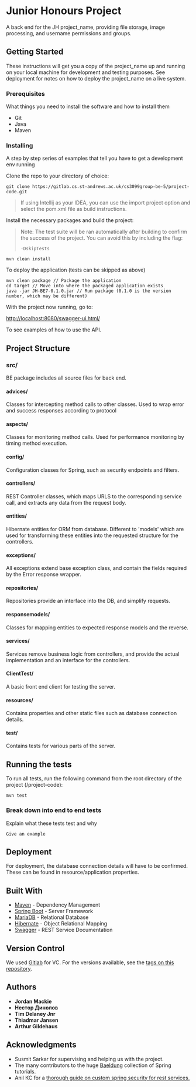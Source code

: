 # Junior Honours Project

A back end for the JH project_name, providing file storage, image processing, and username permissions and groups.
## Getting Started

These instructions will get you a copy of the project_name up and running on your local machine for development and testing purposes. See deployment for notes on how to deploy the project_name on a live system.

### Prerequisites

What things you need to install the software and how to install them

* Git
* Java
* Maven


### Installing

A step by step series of examples that tell you have to get a development env running

Clone the repo to your directory of choice:

```
git clone https://gitlab.cs.st-andrews.ac.uk/cs3099group-be-5/project-code.git
```

>If using Intellij as your IDEA, you can use the import project option 
>and select the pom.xml 
>file as build instructions.

Install the necessary packages and build the project:
> Note: The test suite will be ran automatically after building to 
> confirm the success of the project.
> You can avoid this by including the flag: 
>
>```
>-DskipTests
>```

```
mvn clean install
```

To deploy the application (tests can be skipped as above)
```
mvn clean package // Package the application
cd target // Move into where the packaged application exists 
java -jar JH-BE7-0.1.0.jar // Run package (0.1.0 is the version number, which may be different)
```

With the project now running, go to:

[http://localhost:8080/swagger-ui.html/](http://localhost:8080/swagger-ui.html/)

To see examples of how to use the API.

## Project Structure

### src/
BE package includes all source files for back end.
#### advices/
Classes for intercepting method calls to other classes. Used to wrap error and success responses 
according to protocol
#### aspects/
Classes for monitoring method calls. Used for performance monitoring by timing method execution.
#### config/
Configuration classes for Spring, such as security endpoints and filters.
#### controllers/
REST Controller classes, which maps URLS to the corresponding service call, and extracts any data
from the request body.
#### entities/
Hibernate entities for ORM from database. Different to 'models' which are used for transforming 
these entities into the requested structure for the controllers.
#### exceptions/
All exceptions extend base exception class, and contain the fields required by the Error response wrapper. 
#### repositories/
Repositories provide an interface into the DB, and simplify requests.
#### responsemodels/
Classes for mapping entities to expected response models and the reverse.
#### services/
Services remove business logic from controllers, and provide the actual implementation and
an interface for the controllers. 
#### ClientTest/
A basic front end client for testing the server.     
#### resources/
Contains properties and other static files such as database connection details.
#### test/
Contains tests for various parts of the server.

## Running the tests

To run all tests, run the following command from the root directory of the project (/project-code):
```
mvn test
```

### Break down into end to end tests

Explain what these tests test and why

```
Give an example
```

## Deployment

For deployment, the database connection details will have to be confirmed. These can be found
in resource/application.properties.


## Built With

* [Maven](https://maven.apache.org/) - Dependency Management
* [Spring Boot](https://projects.spring.io/spring-boot/) - Server Framework
* [MariaDB](https://mariadb.org/) - Relational Database
* [Hibernate](http://hibernate.org/) - Object Relational Mapping
* [Swagger](https://swagger.io/) - REST Service Documentation

## Version Control

We used [Gitlab](https://gitlab.cs.st-andrews.ac.uk/) for VC. For the versions available, see the [tags on this repository](https://gitlab.cs.st-andrews.ac.uk/). 

## Authors

* **Jordan Mackie**
* **Нестор Динолов**
* **Tim Delaney Jnr**
* **Thiadmar Jansen**
* **Arthur Gildehaus**

## Acknowledgments

* Susmit Sarkar for supervising and helping us with the project.
* The many contributors to the huge [Baeldung](http://www.baeldung.com/) collection of Spring tutorials.
* Anil KC for a [thorough guide on custom spring security for rest services.](http://anilkc.me/securing-spring-based-rest-services-spring-security/)